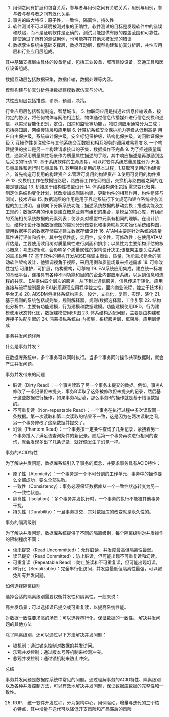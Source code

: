 1. 用例之间有扩展和包含关系，参与者与用例之间有关联关系，用例与用例，参与者与参与者之间有泛化关系
2. 事务的四大特征：原子性，一致性，隔离性，持久性
3. 软件测试不可以证明被测对象的正确性，软件测试的目标是发现软件中的错误和缺陷，而不是证明软件是正确的。测试只能提供有限的覆盖范围和可靠性。即使通过了所有的测试用例，也可能存在其他未被发现的错误
4. 数据孪生系统由基础支撑层，数据互动层，模型构建和仿真分析层，共性应用层和行业应用层组成。 

其中基础支撑层由具体的设备组成，包括工业设备，城市建设设备，交通工具和医疗设备组成。

数据互动层包括数据采集，数据传输，数据处理等内容。

模型构建与仿真分析包括数据建模数据仿真与分析。

共性应用层包括描述，诊断，预测，决策。

行业应用层包括智能制造，智慧城市。
5. 物联网应用是指通过信息传输设备，按约定的协议，将任何物体与网络相连接，物体通过信息传播媒介进行信息交换和通信，以实现智能化识别，定位，跟踪和监管等功能，。物联网应用通常分为三成；包括感知层，网络传输层和应用层
6. 计算机系统安全保护能力等级从低到高是 用户自主保护级，系统审计保护级，安全标记保护级，结构化保护级，访问验证保护级
7. 互操作性关注软件与其他系统交互数据和相互服务的调用难易程度
8. 一个构建提供的接口是另一个构建请求接口的子集，数据操作不完备
9. 为了描述质量属性，通常采用质量属性场景作为质量属性描述的手段，其中响应描述是再激励到达后采取的行动
10. 基于系统软件的生命周期，可以将软件系统质量属性分为 开发质量属性和运行时质量属性
11. 软甲架构复用的基本过程，1.获取可复用的构建资产，首先构造可复用的构建资产  2.管理可复用的构建资产  3.使用可复用的构件资产
12. 交换机工作在数据链路层，路由器工作在网络层，交换机与路由器之间的连接是链路层
13. 桥接属于结构性模型设计
14. 体系结构演化包括 需求变化归类，制定体系结构变化计划，修改增加或删除构建，更新构件的相互作用，构件组装与测试，技术评审
15. 数据流图的作用是用于界定系统行下文规范和建立系统业务流程的加工说明，自顶向下分解系统功能；描述系统数据的移动变换；描述功能及加工规约；数据字典的作用是建立概念业务有组织的集合，是模型的核心库，有组织的系统相关系统数据的元素列表；使涉众对模型中元素有相同的理解。在设计阶段，结构化设计根据数据流图的类别分别做变化和事务映射来初始化系统结构图，使用数据字典的数据存储描述建立数据存储设计
16. ATAM主要是针对系统的质量属性进行评价和折中，其中包括性能，实用性，安全性，可修改性；在使用ATAM评估是，主要使用效用树对质量属性进行刻画和排序；以属性为主要架构评估的核心概念；考虑权衡点，会影响多个质量属性的架构设计决策;该框架主要关注系统的需求说明
17. 基于软件的架构开发ABSD强调由商业，质量，功能需求组合的驱动软件架构设计，他强调视角于视图，采用用例和质量场景来描述需求
18. 可修改性包括 可维护，可扩展，结构重构，可移植
19. EAI系统应用集成，建立统一标准的基础平台，连接具有各种不同功能和目的的企业内部应用系统，以达到信息和流程的共享。
EAI提供四个层次的服务，从下到上通信服务，信息传递于转化，应用连接与流程控制服务
EAI必须遵顼应用程序独立性，面向商业流程，独立于技术和平台无关
20. ABSDM包括体系结构需求，设计，文档化，复审，实现，演化
21. 基于规则的系统包括规则集，规则解释器，规则/数据选择器，工作引擎
22. 结构化分析中，主要有功能建模，行为建模和数据建模。功能建模使用DFD，行为建模使用状态转化图，数据建模使用ER图
23. 体系结构适配问题，主要是由构建和连接子失配引起的
24. 鸿蒙操纵系统由 内核层，系统服务层，框架层，应用层组成

事务并发问题详解

什么是事务并发？

在数据库系统中，多个事务可以同时执行。当多个事务同时操作共享数据时，就会产生并发问题。

事务并发带来的问题

* 脏读（Dirty Read）：一个事务读取了另一个事务未提交的数据。例如，事务A修改了一条记录但未提交，事务B读取了这条被修改但未提交的记录，然后基于这些数据进行操作，如果事务A回滚，那么事务B的操作就是基于错误数据的。
* 不可重复读（Non-repeatable Read）：一个事务在执行过程中多次读取同一条数据。第一次读取和第二次读取的结果不一致，这是因为在两次读取之间，另一个事务修改了这条数据并提交了。
* 幻读（Phantom Read）：一个事务按一定条件查询了几条记录，紧接着另一个事务插入了满足该查询条件的新记录。随后第一个事务再次进行相同的查询，就会发现多出了几条记录，就好像发生了幻觉一样。

事务的ACID特性

为了解决并发问题，数据库系统引入了事务的概念，并要求事务具有ACID特性：

* 原子性（Atomicity）：一个事务是一个不可分割的工作单元，事务中的操作要么全部成功，要么全部失败。
* 一致性（Consistency）：事务必须保证数据库从一个一致性状态转变为另一个一致性状态。
* 隔离性（Isolation）：多个事务并发执行时，一个事务的执行不能被其他事务干扰。
* 持久性（Durability）：一旦事务提交，其对数据库的改变就是永久性的。

事务的隔离级别

为了解决并发问题，数据库系统提供了不同的隔离级别，每个隔离级别对并发操作的限制程度不同：

* 读未提交（Read Uncommitted）：允许脏读，并发度最高但隔离性最弱。
* 读已提交（Read Committed）：防止脏读，但可能出现不可重复读和幻读。
* 可重复读（Repeatable Read）：防止脏读和不可重复读，但可能出现幻读。
* 串行化（Serializable）：完全串行化访问，并发度最低但隔离性最强，可以避免所有并发问题。

如何选择隔离级别

选择合适的隔离级别需要权衡并发性和隔离性。一般来说：

高并发场景：可以选择读已提交或可重复读，以提高系统性能。

对数据一致性要求高的场景：可以选择串行化，保证数据的一致性。
解决并发问题的其他方法

除了隔离级别，还可以通过以下方法解决并发问题：

* 锁机制：通过锁来控制对数据的并发访问。
* 乐观并发控制：通过版本号等机制来检测冲突。
* 悲观并发控制：通过锁机制来防止冲突。

总结

事务并发问题是数据库系统中常见的问题。通过理解事务的ACID特性、隔离级别以及各种并发控制方法，可以有效地解决并发问题，保证数据库数据的完整性和一致性。

25. RUP， 统一软件开发过程，分为架构中心，用例驱动，增量与迭代的三个核心特点，其中增量与迭代可以降低开支风险和产品滞后的风险